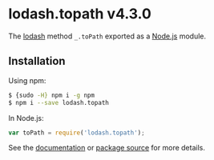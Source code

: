 # lodash.topath v4.3.0

The [lodash](https://lodash.com/) method `_.toPath` exported as a [Node.js](https://nodejs.org/) module.

## Installation

Using npm:
```bash
$ {sudo -H} npm i -g npm
$ npm i --save lodash.topath
```

In Node.js:
```js
var toPath = require('lodash.topath');
```

See the [documentation](https://lodash.com/docs#toPath) or [package source](https://github.com/lodash/lodash/blob/4.3.0-npm-packages/lodash.topath) for more details.
